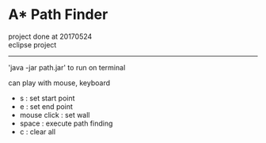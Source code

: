 # A* Path Finder

project done at 20170524  
eclipse project 

---
'java -jar path.jar' to run on terminal

can play with mouse, keyboard  
 * s           : set start point  
 * e           : set end point  
 * mouse click : set wall  
 * space       : execute path finding  
 * c           : clear all  
